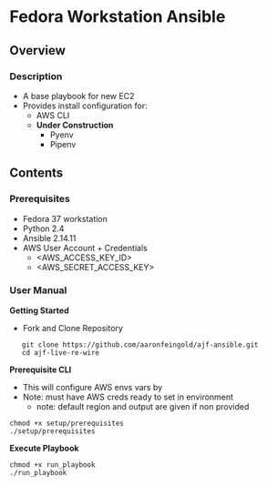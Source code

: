 # Fedora Workstation Ansible

## Overview

### Description
- A base playbook for new EC2
- Provides install configuration for:
  - AWS CLI
  - __Under Construction__
    - Pyenv
    - Pipenv

## Contents

### Prerequisites
- Fedora 37 workstation
- Python 2.4
- Ansible 2.14.11
- AWS User Account + Credentials
  - <AWS_ACCESS_KEY_ID>
  - <AWS_SECRET_ACCESS_KEY>

### User Manual

**Getting Started**
- Fork and Clone Repository

```
   git clone https://github.com/aaronfeingold/ajf-ansible.git
   cd ajf-live-re-wire
```
**Prerequisite CLI**
- This will configure AWS envs vars by
- Note: must have AWS creds ready to set in environment
  - note: default region and output are given if non provided
```
chmod +x setup/prerequisites
./setup/prerequisites
```
**Execute Playbook**
```
chmod +x run_playbook
./run_playbook
```


